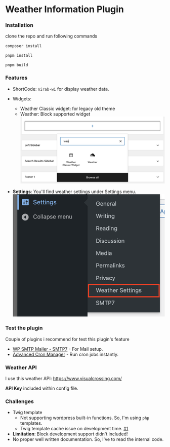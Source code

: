 # Weather Information Plugin

### Installation

clone the repo and run following commands

```
composer install
```

```
pnpm install
```

```
pnpm build
```

### Features

- ShortCode: `nirab-wi` for display weather data.
- Widgets:

  - Weather Classic widget: for legacy old theme
  - Weather: Block supported widget
    ![Widgets](./screenshots/widget-lists.png)

- **Settings**: You'll find weather settings under
  Settings menu.
  ![Settings](./screenshots/settings.png)

### Test the plugin

Couple of plugins i recommend for test this plugin's feature

- [WP SMTP Mailer - SMTP7](https://wordpress.org/plugins/wp-mail-smtp-mailer/) - For Mail setup.
- [Advanced Cron Manager](https://wordpress.org/plugins/advanced-cron-manager/) - Run cron jobs instantly.

### Weather API

I use this weather API:
https://www.visualcrossing.com/

**API Key** included within config file.

### Challenges

- Twig template
  - Not supporting wordpress built-in functions. So, I'm using `php` templates.
  - Twig template cache issue on development time. [#1](https://github.com/WPDrill/core/issues/1)
- **Limitation**: Block development support didn't included!
- No proper well written documentation. So, I've to read the internal code.
